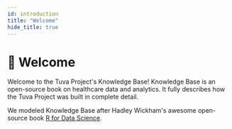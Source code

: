 ```yaml
---
id: introduction
title: "Welcome"
hide_title: true
---
```


# 👋 Welcome

Welcome to the Tuva Project's Knowledge Base!  Knowledge Base is an open-source book on healthcare data and analytics.  It fully describes how the Tuva Project was built in complete detail.

We modeled Knowledge Base after Hadley Wickham's awesome open-source book [R for Data Science](https://r4ds.hadley.nz/).